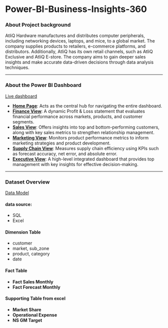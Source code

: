 # Power-BI-Business-Insights-360

### About Project background
AtliQ Hardware manufactures and distributes computer peripherals, including networking devices, laptops, and mice, to a global market. The company supplies products to retailers, e-commerce platforms, and distributors. Additionally, AtliQ has its own retail channels, such as AtliQ Exclusive and AtliQ E-store.
The company aims to gain deeper sales insights and make accurate data-driven decisions through data analysis techniques.

---

### About the Power BI Dashboard

[Live dashboard](https://app.powerbi.com/view?r=eyJrIjoiZTFjNDMwZTItODQ2My00NGFhLThhMmUtYTVhNGRlYjNkZTI5IiwidCI6ImM2ZTU0OWIzLTVmNDUtNDAzMi1hYWU5LWQ0MjQ0ZGM1YjJjNCJ9)
- [**Home Page**](https://github.com/HsiaoChuHao/Power-BI-Business-Insights-360/blob/c57d812031d62f7e3aade76e7c22080818ea64e8/Home%20Page.png): Acts as the central hub for navigating the entire dashboard.
- [**Finance View**](ttps://github.com/HsiaoChuHao/Power-BI-Business-Insights-360/blob/c57d812031d62f7e3aade76e7c22080818ea64e8/Finance%20View.png): A dynamic Profit & Loss statement that evaluates financial performance across markets, products, and customer segments.
- [**Sales View**](https://github.com/HsiaoChuHao/Power-BI-Business-Insights-360/blob/c57d812031d62f7e3aade76e7c22080818ea64e8/Sale%20View.png): Offers insights into top and bottom-performing customers, along with key sales metrics to strengthen relationship management.
- [**Marketing View**](https://github.com/HsiaoChuHao/Power-BI-Business-Insights-360/blob/c57d812031d62f7e3aade76e7c22080818ea64e8/marketing%20View.png): Monitors product performance metrics to inform marketing strategies and product development.
- [**Supply Chain View**](https://github.com/HsiaoChuHao/Power-BI-Business-Insights-360/blob/c57d812031d62f7e3aade76e7c22080818ea64e8/Supply%20chain.png): Measures supply chain efficiency using KPIs such as forecast accuracy, net error, and absolute error.
- [**Executive View**](https://github.com/HsiaoChuHao/Power-BI-Business-Insights-360/blob/c57d812031d62f7e3aade76e7c22080818ea64e8/Executive%20View.png): A high-level integrated dashboard that provides top management with key insights for effective decision-making.

---

### Dataset Overview
[Data Model](https://github.com/HsiaoChuHao/Power-BI-Business-Insights-360/blob/c57d812031d62f7e3aade76e7c22080818ea64e8/data%20model.png)
#### data source:
- SQL
- Excel
#### Dimension Table
- customer
- market, sub_zone
- product, category
- date
#### Fact Table
- **Fact Sales Monthly**
- **Fact Forecast Monthly**
#### Supporting Table from excel
- **Market Share**
- **Operational Expense**
- **NS GM Target**
  
